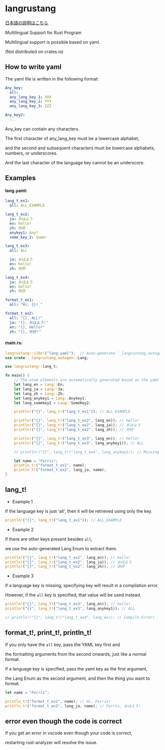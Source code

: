 # langrustang

[日本語の説明はこちら](./README_ja.md)

Multilingual Support for Rust Program

Multilingual support is possible based on yaml.

(Not distributed on crates.io)

## How to write yaml

The yaml file is written in the following format:

```yaml
Any_key:
  all:
  any_lang_key_1: XXX
  any_lang_key_2: YYY
  any_lang_key_3: ZZZ

Any_key2:
  ...
```

Any_key can contain any characters.

The first character of any_lang_key must be a lowercase alphabet,

and the second and subsequent characters must be lowercase alphabets, numbers, or underscores.

And the last character of the language key cannot be an underscore.

## Examples

#### lang.yaml:
```yaml
lang_t_ex1:
  all: ALL_EXAMPLE

lang_t_ex2:
  ja: おはよう
  en: hello!
  zh: 你好
  anykey1: Any?
  some_key_2: Some!

lang_t_ex3:
  all: ALL

  ja: おはよう
  en: hello!
  zh: 你好

lang_t_ex4:
  ja: おはよう
  en: hello!
  zh: 你好

format_t_ex1:
  all: "Hi, {}! "

format_t_ex2:
  all: "{}, ALL!"
  ja: "{}, おはよう!"
  en: "{}, Hello!"
  zh: "{}, 你好!"
```

#### main.rs:
```rust
langrustang::i18n!("lang.yaml");  // Auto-generate `_langrustang_autogen::Lang`
use crate::_langrustang_autogen::Lang;

use langrustang::lang_t;

fn main() {
    // The enum elements are automatically generated based on the yaml keys.
    let lang_en = Lang::En;
    let lang_ja = Lang::Ja;
    let lang_zh = Lang::Zh;
    let lang_anykey1 = Lang::Anykey1;
    let lang_somekey2 = Lang::SomeKey2;

    println!("{}", lang_t!("lang_t_ex1")); // ALL_EXAMPLE

    println!("{}", lang_t!("lang_t_ex2", lang_en)); // hello!
    println!("{}", lang_t!("lang_t_ex2", lang_ja)); // おはよう
    println!("{}", lang_t!("lang_t_ex2", lang_zh)); // 你好

    println!("{}", lang_t!("lang_t_ex3", lang_en)); // hello!
    println!("{}", lang_t!("lang_t_ex3", lang_anykey1)); // ALL

    // println!("{}", lang_t!("lang_t_ex4", lang_anykey1)); // Missing language key: ["any_key1", "some_key_2"]

    let name = "Ferris";
    println_t!("format_t_ex1", name);
    println_t!("format_t_ex2", lang_ja, name);
}
```

## lang_t!

- Example 1

If the language key is just 'all', then it will be retrieved using only the key.

```rust
println!("{}", lang_t!("lang_t_ex1")); // ALL_EXAMPLE
```

- Example 2

If there are other keys present besides `all`,

we use the auto-generated Lang Enum to extract them.

```rust
println!("{}", lang_t!("lang_t_ex2", lang_en)); // hello!
println!("{}", lang_t!("lang_t_ex2", lang_ja)); // おはよう
println!("{}", lang_t!("lang_t_ex2", lang_zh)); // 你好
```

- Example 3

If a language key is missing, specifying key will result in a compilation error.

However, if the `all` key is specified, that value will be used instead.

```rust
println!("{}", lang_t!("lang_t_ex3", lang_en)); // hello!
println!("{}", lang_t!("lang_t_ex3", lang_anykey1)); // ALL

// println!("{}", lang_t!("lang_t_ex4", lang_en)); // Compile Error!
```

## format_t!, print_t!, println_t!

If you only have the `all` key, pass the YAML key first and

the formatting arguments from the second onwards, just like a normal format.

If a language key is specified, pass the yaml key as the first argument,

the Lang Enum as the second argument, and then the thing you want to format.

```rust
let name = "Ferris";

println_t!("format_t_ex1", name); // Hi, Ferris!
println_t!("format_t_ex2", lang_ja, name); // Ferris, おはよう!
```

## error even though the code is correct

If you get an error in vscode even though your code is correct,

restarting rust-analyzer will resolve the issue.
